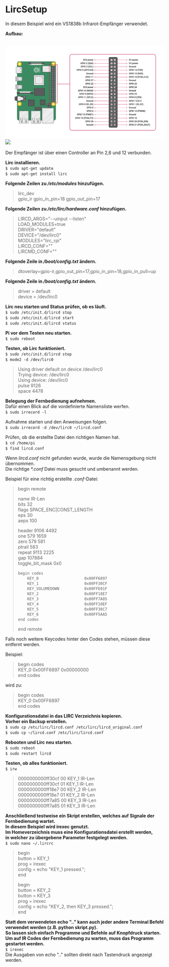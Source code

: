 # LircSetup  
  
  
In diesem Beispiel wird ein VS1838b Infrarot-Empfänger verwendet.  
  
**Aufbau:**  
  
<br>
<img src="images/RaspberryPi_B+_Pins.png" width="500">
<img src="images/RaspberryPi_B+_Setup.jpg" width="300"><br>
  
Der Empfänger ist über einen Controller an Pin 2,6 und 12 verbunden.  
  
**Lirc installieren.**  
`$ sudo apt-get update`  
`$ sudo apt-get install lirc`  
  
**Folgende Zeilen zu */etc/modules* hinzufügen.**  
> lirc_dev  
> gpio_ir gpio_in_pin=18 gpio_out_pin=17  
  
**Folgende Zeilen zu */etc/lirc/hardware.conf* hinzufügen.**  
> LIRCD_ARGS="--uinput --listen"  
> LOAD_MODULES=true  
> DRIVER="default"  
> DEVICE="/dev/lirc0"  
> MODULES="lirc_rpi"  
> LIRCD_CONF=""  
> LIRCMD_CONF=""  
  
**Folgende Zeile in */boot/config.txt* ändern.**  
> dtoverlay=gpio-ir,gpio_out_pin=17,gpio_in_pin=18,gpio_in_pull=up  
  
**Folgende Zeile in */boot/config.txt* ändern.**  
> driver    = default  
> device    = /dev/lirc0  
  
**Lirc neu starten und Status prüfen, ob es läuft.**  
`$ sudo /etc/init.d/lircd stop`  
`$ sudo /etc/init.d/lircd start`  
`$ sudo /etc/init.d/lircd status`  
  
**Pi vor dem Testen neu starten.**  
`$ sudo reboot`  
  
**Testen, ob Lirc funktioniert.**  
`$ sudo /etc/init.d/lircd stop`  
`$ mode2 -d /dev/lirc0`  
> Using driver default on device /dev/lirc0  
> Trying device: /dev/lirc0  
> Using device: /dev/lirc0  
> pulse 9126  
> space 4478  
  
**Belegung der Fernbedienung aufnehmen.**  
Dafür einen Blick auf die vordefinierte Namensliste werfen.  
`$ sudo irrecord -l`  
  
Aufnahme starten und den Anweisungen folgen.  
`$ sudo irrecord -d /dev/lirc0 ~/lircd.conf`  
  
Prüfen, ob die erstellte Datei den richtigen Namen hat.  
`$ cd /home/pi`  
`$ find lircd.conf`  
  
Wenn *lircd.conf* nicht gefunden wurde, wurde die Namensgebung nicht übernommen.  
Die richtige *\*.conf* Datei muss gesucht und umbenannt werden.  
  
Beispiel für eine richtig erstellte *.conf*-Datei:  
  
> begin remote  
>   
> name  IR-Len  
> bits           32  
> flags SPACE_ENC|CONST_LENGTH  
> eps            30  
> aeps          100  
>   
> header       9106  4492  
> one           579  1659  
> zero          579   581  
> ptrail        583  
> repeat       9113  2225  
> gap          107884  
> toggle_bit_mask 0x0  
>   
>     begin codes  
>         KEY_0                    0x00FF6897  
>         KEY_1                    0x00FF30CF  
>         KEY_VOLUMEDOWN           0x00FFE01F  
>         KEY_2                    0x00FF18E7  
>         KEY_3                    0x00FF7A85  
>         KEY_4                    0x00FF10EF  
>         KEY_5                    0x00FF38C7  
>         KEY_6                    0x00FF5AA5  
>     end codes  
>     
> end remote  
  
Falls noch weitere Keycodes hinter den Codes stehen, müssen diese entfernt werden.  
  
Beispiel:  
  
>   
> begin codes  
>     KEY_0                    0x00FF6897 0x00000000  
> end codes  
>   
  
wird zu:  
  
>   
> begin codes  
>     KEY_0                    0x00FF6897  
> end codes  
>   
  
**Konfigurationsdatei in das LIRC Verzeichnis kopieren.**  
**Vorher ein Backup erstellen.**  
`$ sudo cp /etc/lirc/lircd.conf /etc/lirc/lircd_original.conf`  
`$ sudo cp ~/lircd.conf /etc/lirc/lircd.conf`  
  
**Rebooten und Lirc neu starten.**  
`$ sudo reboot`  
`$ sudo restart lircd`  
  
**Testen, ob alles funktioniert.**  
`$ irw`  
> 0000000000ff30cf 00 KEY_1 IR-Len  
> 0000000000ff30cf 01 KEY_1 IR-Len  
> 0000000000ff18e7 00 KEY_2 IR-Len  
> 0000000000ff18e7 01 KEY_2 IR-Len  
> 0000000000ff7a85 00 KEY_3 IR-Len  
> 0000000000ff7a85 01 KEY_3 IR-Len  
  
**Anschließend testweise ein Skript erstellen, welches auf Signale der Fernbedienung wartet.**  
**In diesem Beispiel wird irexec genutzt.**  
**Im Homeverzeichnis muss eine Konfigurationsdatei erstellt werden,**  
**in welcher zu übergebene Parameter festgelegt werden.**  
`$ sudo nano ~/.lircrc`  
  
> begin  
>     button = KEY_1  
>     prog   = irexec  
>     config = echo "KEY_1 pressed.";  
> end  
>   
> begin  
>     button = KEY_2  
>     button = KEY_3  
>     prog   = irexec  
>     config = echo "KEY_2, then KEY_3 pressed.";  
> end  
  
**Statt dem verwendeten echo ".." kann auch jeder andere Terminal Befehl verwendet werden (z.B. python skript.py).**  
**So lassen sich einfach Programme und Befehle auf Knopfdruck starten.**  
**Um auf IR Codes der Fernbedienung zu warten, muss das Programm gestartet werden.**  
`$ irexec`  
Die Ausgaben von echo ".." sollten direkt nach Tastendruck angezeigt werden.
